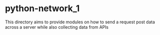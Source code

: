 # python-network_1
This directory aims to provide modules on how to send a request post data across a server while also collecting data from APIs